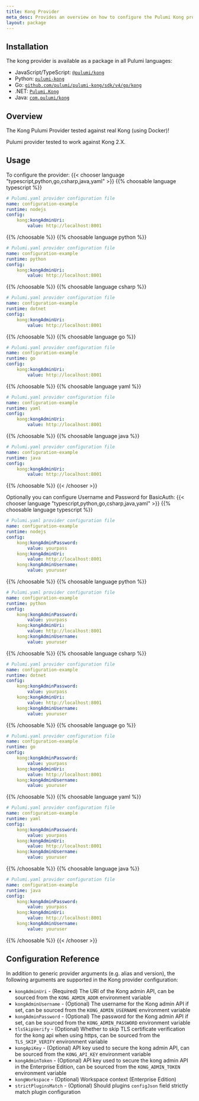 ```yaml
---
title: Kong Provider
meta_desc: Provides an overview on how to configure the Pulumi Kong provider.
layout: package
---
```

## Installation

The kong provider is available as a package in all Pulumi languages:

* JavaScript/TypeScript: [`@pulumi/kong`](https://www.npmjs.com/package/@pulumi/kong)
* Python: [`pulumi-kong`](https://pypi.org/project/pulumi-kong/)
* Go: [`github.com/pulumi/pulumi-kong/sdk/v4/go/kong`](https://github.com/pulumi/pulumi-kong)
* .NET: [`Pulumi.Kong`](https://www.nuget.org/packages/Pulumi.Kong)
* Java: [`com.pulumi/kong`](https://central.sonatype.com/artifact/com.pulumi/kong)
## Overview

The Kong Pulumi Provider tested against real Kong (using Docker)!

Pulumi provider tested to work against Kong 2.X.
## Usage

To configure the provider:
{{< chooser language "typescript,python,go,csharp,java,yaml" >}}
{{% choosable language typescript %}}
```yaml
# Pulumi.yaml provider configuration file
name: configuration-example
runtime: nodejs
config:
    kong:kongAdminUri:
        value: http://localhost:8001

```

{{% /choosable %}}
{{% choosable language python %}}
```yaml
# Pulumi.yaml provider configuration file
name: configuration-example
runtime: python
config:
    kong:kongAdminUri:
        value: http://localhost:8001

```

{{% /choosable %}}
{{% choosable language csharp %}}
```yaml
# Pulumi.yaml provider configuration file
name: configuration-example
runtime: dotnet
config:
    kong:kongAdminUri:
        value: http://localhost:8001

```

{{% /choosable %}}
{{% choosable language go %}}
```yaml
# Pulumi.yaml provider configuration file
name: configuration-example
runtime: go
config:
    kong:kongAdminUri:
        value: http://localhost:8001

```

{{% /choosable %}}
{{% choosable language yaml %}}
```yaml
# Pulumi.yaml provider configuration file
name: configuration-example
runtime: yaml
config:
    kong:kongAdminUri:
        value: http://localhost:8001

```

{{% /choosable %}}
{{% choosable language java %}}
```yaml
# Pulumi.yaml provider configuration file
name: configuration-example
runtime: java
config:
    kong:kongAdminUri:
        value: http://localhost:8001

```

{{% /choosable %}}
{{< /chooser >}}

Optionally you can configure Username and Password for BasicAuth:
{{< chooser language "typescript,python,go,csharp,java,yaml" >}}
{{% choosable language typescript %}}
```yaml
# Pulumi.yaml provider configuration file
name: configuration-example
runtime: nodejs
config:
    kong:kongAdminPassword:
        value: yourpass
    kong:kongAdminUri:
        value: http://localhost:8001
    kong:kongAdminUsername:
        value: youruser

```

{{% /choosable %}}
{{% choosable language python %}}
```yaml
# Pulumi.yaml provider configuration file
name: configuration-example
runtime: python
config:
    kong:kongAdminPassword:
        value: yourpass
    kong:kongAdminUri:
        value: http://localhost:8001
    kong:kongAdminUsername:
        value: youruser

```

{{% /choosable %}}
{{% choosable language csharp %}}
```yaml
# Pulumi.yaml provider configuration file
name: configuration-example
runtime: dotnet
config:
    kong:kongAdminPassword:
        value: yourpass
    kong:kongAdminUri:
        value: http://localhost:8001
    kong:kongAdminUsername:
        value: youruser

```

{{% /choosable %}}
{{% choosable language go %}}
```yaml
# Pulumi.yaml provider configuration file
name: configuration-example
runtime: go
config:
    kong:kongAdminPassword:
        value: yourpass
    kong:kongAdminUri:
        value: http://localhost:8001
    kong:kongAdminUsername:
        value: youruser

```

{{% /choosable %}}
{{% choosable language yaml %}}
```yaml
# Pulumi.yaml provider configuration file
name: configuration-example
runtime: yaml
config:
    kong:kongAdminPassword:
        value: yourpass
    kong:kongAdminUri:
        value: http://localhost:8001
    kong:kongAdminUsername:
        value: youruser

```

{{% /choosable %}}
{{% choosable language java %}}
```yaml
# Pulumi.yaml provider configuration file
name: configuration-example
runtime: java
config:
    kong:kongAdminPassword:
        value: yourpass
    kong:kongAdminUri:
        value: http://localhost:8001
    kong:kongAdminUsername:
        value: youruser

```

{{% /choosable %}}
{{< /chooser >}}
## Configuration Reference

In addition to generic provider arguments (e.g. alias and version), the following arguments are supported in the Kong provider configuration:

* `kongAdminUri` - (Required) The URI of the Kong admin API, can be sourced from the `KONG_ADMIN_ADDR` environment variable
* `kongAdminUsername` - (Optional) The username for the Kong admin API if set, can be sourced from the `KONG_ADMIN_USERNAME` environment variable
* `kongAdminPassword` - (Optional) The password for the Kong admin API if set, can be sourced from the `KONG_ADMIN_PASSWORD` environment variable
* `tlsSkipVerify` - (Optional) Whether to skip TLS certificate verification for the kong api when using https, can be sourced from the `TLS_SKIP_VERIFY` environment variable
* `kongApiKey` - (Optional) API key used to secure the kong admin API, can be sourced from the `KONG_API_KEY` environment variable
* `kongAdminToken` - (Optional) API key used to secure the kong admin API in the Enterprise Edition, can be sourced from the `KONG_ADMIN_TOKEN` environment variable
* `kongWorkspace` - (Optional) Workspace context (Enterprise Edition)
* `strictPluginsMatch` - (Optional) Should plugins `configJson` field strictly match plugin configuration